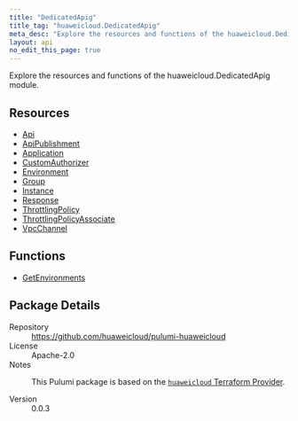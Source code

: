 ```yaml
---
title: "DedicatedApig"
title_tag: "huaweicloud.DedicatedApig"
meta_desc: "Explore the resources and functions of the huaweicloud.DedicatedApig module."
layout: api
no_edit_this_page: true
---
```


<!-- WARNING: this file was generated by Pulumi Docs Generator. -->
<!-- Do not edit by hand unless you're certain you know what you are doing! -->

Explore the resources and functions of the huaweicloud.DedicatedApig module.

<h2 id="resources">Resources</h2>
<ul class="api">
    <li><a href="api" title="Api"><span class="api-symbol api-symbol--resource"></span>Api</a></li>
    <li><a href="apipublishment" title="ApiPublishment"><span class="api-symbol api-symbol--resource"></span>ApiPublishment</a></li>
    <li><a href="application" title="Application"><span class="api-symbol api-symbol--resource"></span>Application</a></li>
    <li><a href="customauthorizer" title="CustomAuthorizer"><span class="api-symbol api-symbol--resource"></span>CustomAuthorizer</a></li>
    <li><a href="environment" title="Environment"><span class="api-symbol api-symbol--resource"></span>Environment</a></li>
    <li><a href="group" title="Group"><span class="api-symbol api-symbol--resource"></span>Group</a></li>
    <li><a href="instance" title="Instance"><span class="api-symbol api-symbol--resource"></span>Instance</a></li>
    <li><a href="response" title="Response"><span class="api-symbol api-symbol--resource"></span>Response</a></li>
    <li><a href="throttlingpolicy" title="ThrottlingPolicy"><span class="api-symbol api-symbol--resource"></span>ThrottlingPolicy</a></li>
    <li><a href="throttlingpolicyassociate" title="ThrottlingPolicyAssociate"><span class="api-symbol api-symbol--resource"></span>ThrottlingPolicyAssociate</a></li>
    <li><a href="vpcchannel" title="VpcChannel"><span class="api-symbol api-symbol--resource"></span>VpcChannel</a></li>
</ul>

<h2 id="functions">Functions</h2>
<ul class="api">
    <li><a href="getenvironments" title="GetEnvironments"><span class="api-symbol api-symbol--function"></span>GetEnvironments</a></li>
</ul>

<h2 id="package-details">Package Details</h2>
<dl class="package-details">
	<dt>Repository</dt>
	<dd><a href="https://github.com/huaweicloud/pulumi-huaweicloud">https://github.com/huaweicloud/pulumi-huaweicloud</a></dd>
	<dt>License</dt>
	<dd>Apache-2.0</dd>
	<dt>Notes</dt>
	<dd><p>This Pulumi package is based on the <a href="https://github.com/huaweicloud/terraform-provider-huaweicloud"><code>huaweicloud</code> Terraform Provider</a>.</p>
</dd>
	<dt>Version</dt>
	<dd>0.0.3</dd>
</dl>

